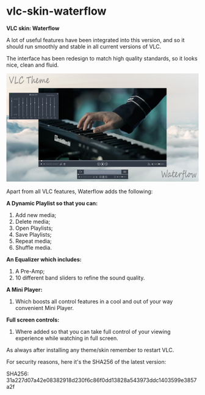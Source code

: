 # vlc-skin-waterflow
**VLC skin: Waterflow**

A lot of useful features have been integrated into this version, and so it should run smoothly and stable in all current versions of VLC.

The interface has been redesign to match high quality standards, so it looks nice, clean and fluid.

![waterflow.jpg](https://raw.githubusercontent.com/njardim/vlc-skin-waterflow/main/waterflow.jpg)


Apart from all VLC features, Waterflow adds the following:

**A Dynamic Playlist so that you can:**

1. Add new media;
2. Delete media;
3. Open Playlists;
4. Save Playlists;
5. Repeat media;
6. Shuffle media.

**An Equalizer which includes:**

1. A Pre-Amp;
2. 10 different band sliders to refine the sound quality.

**A Mini Player:**

1. Which boosts all control features in a cool and out of your way convenient Mini Player.

**Full screen controls:**

1. Where added so that you can take full control of your viewing experience while watching in full screen.


As always after installing any theme/skin remember to restart VLC.


For security reasons, here it's the SHA256 of the latest version:

SHA256: 31a227d07a42e08382918d230f6c86f0dd13828a543973ddc1403599e3857a2f
